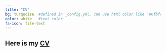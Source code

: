 ```yaml
---
title: "CV"
bg: turquoise  #defined in _config.yml, can use html color like '#0fbfcf'
color: white   #text color
fa-icon: file-text
---
```


## Here is my [CV](/cv/cv.html)
